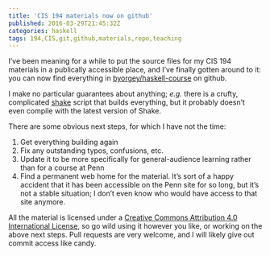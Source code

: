 ```yaml
---
title: 'CIS 194 materials now on github'
published: 2016-03-29T21:45:32Z
categories: haskell
tags: 194,CIS,git,github,materials,repo,teaching
---
```


<p>I’ve been meaning for a while to put the source files for my CIS 194 materials in a publically accessible place, and I’ve finally gotten around to it: you can now find everything in <a href="https://github.com/byorgey/haskell-course">byorgey/haskell-course</a> on github.</p>
<p>I make no particular guarantees about anything; <em>e.g.</em> there is a crufty, complicated <a href="http://hackage.haskell.org/package/shake">shake</a> script that builds everything, but it probably doesn’t even compile with the latest version of Shake.</p>
<p>There are some obvious next steps, for which I have not the time:</p>
<ol style="list-style-type:decimal;">
<li>Get everything building again</li>
<li>Fix any outstanding typos, confusions, etc.</li>
<li>Update it to be more specifically for general-audience learning rather than for a course at Penn</li>
<li>Find a permanent web home for the material. It’s sort of a happy accident that it has been accessible on the Penn site for so long, but it’s not a stable situation; I don’t even know who would have access to that site anymore.</li>
</ol>
<p>All the material is licensed under a <a href="http://creativecommons.org/licenses/by/4.0/">Creative Commons Attribution 4.0 International License</a>, so go wild using it however you like, or working on the above next steps. Pull requests are very welcome, and I will likely give out commit access like candy.</p>
<div id="refs" class="references">

</div>

